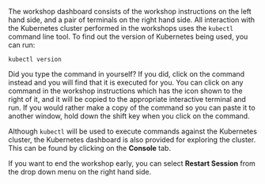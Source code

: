 The workshop dashboard consists of the workshop instructions on the left hand side, and a pair of terminals on the right hand side. All interaction with the Kubernetes cluster performed in the workshops uses the ``kubectl`` command line tool. To find out the version of Kubernetes being used, you can run:

```execute
kubectl version
```

Did you type the command in yourself? If you did, click on the command instead and you will find that it is executed for you. You can click on any command in the workshop instructions which has the <span class="fas fa-running"></span> icon shown to the right of it, and it will be copied to the appropriate interactive terminal and run. If you would rather make a copy of the command so you can paste it to another window, hold down the shift key when you click on the command.

Although ``kubectl`` will be used to execute commands against the Kubernetes cluster, the Kubernetes dashboard is also provided for exploring the cluster. This can be found by clicking on the **Console** tab.

If you want to end the workshop early, you can select **Restart Session** from the drop down menu on the right hand side.

